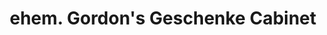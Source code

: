 ---
title: "ehem. Gordon's Geschenke Cabinet"
url: /duesseldorf/ehem-gordons-geschenke-cabinet/
shop: Leerstehend
---
